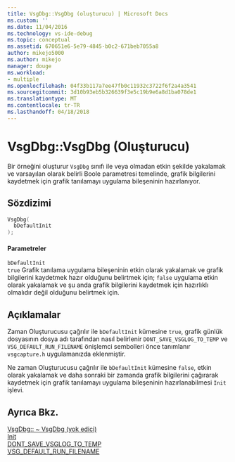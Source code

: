 ```yaml
---
title: VsgDbg::VsgDbg (oluşturucu) | Microsoft Docs
ms.custom: ''
ms.date: 11/04/2016
ms.technology: vs-ide-debug
ms.topic: conceptual
ms.assetid: 670651e6-5e79-4845-b0c2-671beb7055a8
author: mikejo5000
ms.author: mikejo
manager: douge
ms.workload:
- multiple
ms.openlocfilehash: 04f33b117a7ee47fb0c11932c3722f6f2a4a3541
ms.sourcegitcommit: 3d10b93eb5b326639f3e5c19b9e6a8d1ba078de1
ms.translationtype: MT
ms.contentlocale: tr-TR
ms.lasthandoff: 04/18/2018
---
```

# <a name="vsgdbgvsgdbg-constructor"></a>VsgDbg::VsgDbg (Oluşturucu)
Bir örneğini oluşturur `VsgDbg` sınıfı ile veya olmadan etkin şekilde yakalamak ve varsayılan olarak belirli Boole parametresi temelinde, grafik bilgilerini kaydetmek için grafik tanılamayı uygulama bileşeninin hazırlanıyor.  
  
## <a name="syntax"></a>Sözdizimi  
  
```C++  
VsgDbg(  
  bDefaultInit  
);  
```  
  
#### <a name="parameters"></a>Parametreler  
 `bDefaultInit`  
 `true` Grafik tanılama uygulama bileşeninin etkin olarak yakalamak ve grafik bilgilerini kaydetmek hazır olduğunu belirtmek için; `false` uygulama etkin olarak yakalamak ve şu anda grafik bilgilerini kaydetmek için hazırlıklı olmalıdır değil olduğunu belirtmek için.  
  
## <a name="remarks"></a>Açıklamalar  
 Zaman Oluşturucusu çağrılır ile `bDefaultInit` kümesine `true`, grafik günlük dosyasının dosya adı tarafından nasıl belirlenir `DONT_SAVE_VSGLOG_TO_TEMP` ve `VSG_DEFAULT_RUN_FILENAME` önişlemci sembolleri önce tanımlanır `vsgcapture.h` uygulamanızda eklenmiştir.  
  
 Ne zaman Oluşturucusu çağrılır ile `bDefaultInit` kümesine `false`, etkin olarak yakalamak ve daha sonraki bir zamanda grafik bilgilerini çağırarak kaydetmek için grafik tanılamayı uygulama bileşeninin hazırlanabilmesi `Init` işlevi.  
  
## <a name="see-also"></a>Ayrıca Bkz.  
 [VsgDbg:: ~ VsgDbg (yok edici)](vsgdbg-tilde-vsgdbg-destructor.md)   
 [Init](init.md)   
 [DONT_SAVE_VSGLOG_TO_TEMP](dont-save-vsglog-to-temp.md)   
 [VSG_DEFAULT_RUN_FILENAME](vsg-default-run-filename.md)